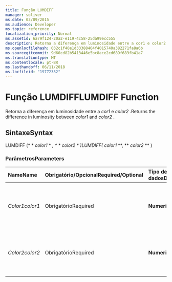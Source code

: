 ```yaml
---
title: Função LUMDIFF
manager: soliver
ms.date: 03/09/2015
ms.audience: Developer
ms.topic: reference
localization_priority: Normal
ms.assetid: 6a79f124-20a2-e119-4c58-25da99ecc555
description: Retorna a diferença em luminosidade entre a cor1 e color2.
ms.openlocfilehash: 032c1f40e1d33388404f4015740a382271fa8a6b
ms.sourcegitcommit: 9d60cd82b5413446e5bc8ace2cd689f683fb41a7
ms.translationtype: MT
ms.contentlocale: pt-BR
ms.lasthandoff: 06/11/2018
ms.locfileid: "19772332"
---
```

# <a name="lumdiff-function"></a><span data-ttu-id="ca4a9-103">Função LUMDIFF</span><span class="sxs-lookup"><span data-stu-id="ca4a9-103">LUMDIFF Function</span></span>

<span data-ttu-id="ca4a9-104">Retorna a diferença em luminosidade entre a *cor1* e *color2* .</span><span class="sxs-lookup"><span data-stu-id="ca4a9-104">Returns the difference in luminosity between  *color1*  and  *color2*  .</span></span> 
  
## <a name="syntax"></a><span data-ttu-id="ca4a9-105">Sintaxe</span><span class="sxs-lookup"><span data-stu-id="ca4a9-105">Syntax</span></span>

<span data-ttu-id="ca4a9-106">LUMDIFF (* * *color1* * *, * * *color2* * *)</span><span class="sxs-lookup"><span data-stu-id="ca4a9-106">LUMDIFF(** *color1* **, ** *color2* ** )</span></span> 
  
### <a name="parameters"></a><span data-ttu-id="ca4a9-107">Parâmetros</span><span class="sxs-lookup"><span data-stu-id="ca4a9-107">Parameters</span></span>

|<span data-ttu-id="ca4a9-108">**Name**</span><span class="sxs-lookup"><span data-stu-id="ca4a9-108">**Name**</span></span>|<span data-ttu-id="ca4a9-109">**Obrigatório/Opcional**</span><span class="sxs-lookup"><span data-stu-id="ca4a9-109">**Required/Optional**</span></span>|<span data-ttu-id="ca4a9-110">**Tipo de dados**</span><span class="sxs-lookup"><span data-stu-id="ca4a9-110">**Data Type**</span></span>|<span data-ttu-id="ca4a9-111">**Descrição**</span><span class="sxs-lookup"><span data-stu-id="ca4a9-111">**Description**</span></span>|
|:-----|:-----|:-----|:-----|
| <span data-ttu-id="ca4a9-112">_Color1_</span><span class="sxs-lookup"><span data-stu-id="ca4a9-112">_color1_</span></span> <br/> |<span data-ttu-id="ca4a9-113">Obrigatório</span><span class="sxs-lookup"><span data-stu-id="ca4a9-113">Required</span></span>  <br/> |<span data-ttu-id="ca4a9-114">**Numeric**</span><span class="sxs-lookup"><span data-stu-id="ca4a9-114">**Numeric**</span></span> <br/> |<span data-ttu-id="ca4a9-115">O índice de cores do Microsoft Visio ou o valor RGB da primeira cor.</span><span class="sxs-lookup"><span data-stu-id="ca4a9-115">The Microsoft Visio color index or RGB value of the first color.</span></span>  <br/> |
| <span data-ttu-id="ca4a9-116">_Color2_</span><span class="sxs-lookup"><span data-stu-id="ca4a9-116">_color2_</span></span> <br/> |<span data-ttu-id="ca4a9-117">Obrigatório</span><span class="sxs-lookup"><span data-stu-id="ca4a9-117">Required</span></span>  <br/> |<span data-ttu-id="ca4a9-118">**Numeric**</span><span class="sxs-lookup"><span data-stu-id="ca4a9-118">**Numeric**</span></span> <br/> |<span data-ttu-id="ca4a9-119">O índice de cores do Microsoft Visio ou o valor RGB da segunda cor.</span><span class="sxs-lookup"><span data-stu-id="ca4a9-119">The Microsoft Visio color index or RGB value of the second color.</span></span>  <br/> |
   

